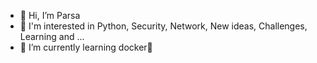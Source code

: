 - 👋 Hi, I’m Parsa
- 👀 I'm interested in Python, Security, Network, New ideas, Challenges, Learning and ...
- 🌱 I’m currently learning docker🐳

<!---
KBQVE42B/KBQVE42B is a ✨ special ✨ repository because its `README.md` (this file) appears on your GitHub profile.
You can click the Preview link to take a look at your changes.
--->
